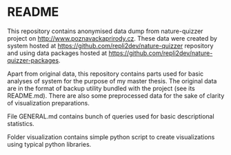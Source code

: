 README
======

This repository contains anonymised data dump from nature-quizzer project on http://www.poznavackaprirody.cz.
These data were created by system hosted at https://github.com/repli2dev/nature-quizzer repository and using
data packages hosted at https://github.com/repli2dev/nature-quizzer-packages.

Apart from original data, this repository contains parts used for basic analyses of system for the purpose of my
master thesis. The original data are in the format of backup utility bundled with the project (see its README.md).
There are also some preprocessed data for the sake of clarity of visualization preparations.

File GENERAL.md contains bunch of queries used for basic descriptional statistics.

Folder visualization contains simple python script to create visualizations using typical python libraries.

